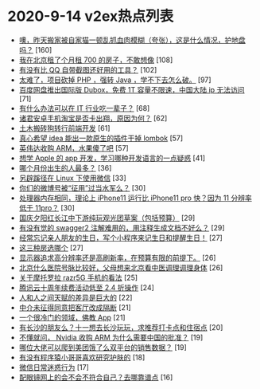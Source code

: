# 2020-9-14 v2ex热点列表

+ [噢，昨天搬家被自家猫一顿乱抓血肉模糊（夸张），这是什么情况，护地盘吗？](https://www.v2ex.com/t/706766#reply160) [160]
+ [我在北京租了个月租 700 的房子，不敢想像](https://www.v2ex.com/t/706736#reply108) [108]
+ [有没有比 QQ 自带截图还好用的工具？](https://www.v2ex.com/t/706784#reply102) [102]
+ [太难了，项目砍掉 PHP ，强转 Java ，学不下去怎么破。](https://www.v2ex.com/t/706890#reply97) [97]
+ [百度网盘推出国际版 Dubox，免费 1T 容量不限速，中国大陆 ip 无法访问](https://www.v2ex.com/t/706781#reply71) [71]
+ [有什么办法可以在 IT 行业吃一辈子？](https://www.v2ex.com/t/706841#reply68) [68]
+ [诸君安卓手机淘宝是否卡出翔，原因为何？](https://www.v2ex.com/t/706880#reply62) [62]
+ [土木搬砖狗转行前端开发](https://www.v2ex.com/t/706720#reply61) [61]
+ [真心希望 idea 能出一款原生的插件干掉 lombok](https://www.v2ex.com/t/706817#reply57) [57]
+ [英伟达收购 ARM，水果傻了吧](https://www.v2ex.com/t/706829#reply57) [57]
+ [想学 Apple 的 app 开发，学习哪种开发语言的一点疑惑](https://www.v2ex.com/t/706721#reply41) [41]
+ [哪个月份出生的人最多？](https://www.v2ex.com/t/706729#reply36) [36]
+ [另辟蹊径在 Linux 下使用微信](https://www.v2ex.com/t/706895#reply33) [33]
+ [你们的微博号被“征用”过当水军么？](https://www.v2ex.com/t/706840#reply30) [30]
+ [处理器内存相同，理论上 iPhone11 运行比 iPhone11 pro 快？因为 11 分辨率低于 11pro？](https://www.v2ex.com/t/706719#reply30) [30]
+ [国庆夕阳红长江中下游纯玩观光团草案（包括预算）](https://www.v2ex.com/t/706822#reply29) [29]
+ [有没有觉的 swagger2 注解难用的，用注释生成文档不好么？](https://www.v2ex.com/t/706737#reply29) [29]
+ [经常忘记亲人朋友的生日，写个小程序来记生日和提醒生日！](https://www.v2ex.com/t/706947#reply27) [27]
+ [这三种房选哪个](https://www.v2ex.com/t/706750#reply27) [27]
+ [显示器追求高分辨率还是高刷新率，在预算有限的前提下。](https://www.v2ex.com/t/706871#reply26) [26]
+ [北京什么医院号脉比较好，父母想来北京看中医调理调理身体](https://www.v2ex.com/t/706789#reply26) [26]
+ [关于摩托罗拉 razr5G 手机的看法](https://www.v2ex.com/t/706751#reply25) [25]
+ [腾讯云十周年续费活动低至 2.4 折操作](https://www.v2ex.com/t/706762#reply24) [24]
+ [人和人之间天赋的差异是巨大的](https://www.v2ex.com/t/706775#reply22) [22]
+ [中介未征得同意把客厅改成隔断](https://www.v2ex.com/t/706882#reply21) [21]
+ [一个很冷门的领域，佛教 App](https://www.v2ex.com/t/706898#reply21) [21]
+ [有长沙的朋友么？十一想去长沙玩玩，求推荐打卡点和住宿点](https://www.v2ex.com/t/706982#reply20) [20]
+ [不懂就问， Nvidia 收购 ARM 为什么需要中国的批准？](https://www.v2ex.com/t/706834#reply19) [19]
+ [哪位大佬可以爬到美团饿了么双平台的销售数据？](https://www.v2ex.com/t/706934#reply19) [19]
+ [有没有程序猿小哥哥喜欢研究护肤的](https://www.v2ex.com/t/706896#reply18) [18]
+ [微信日常迷惑行为](https://www.v2ex.com/t/706856#reply17) [17]
+ [配眼镜网上的会不会不符合自己？去哪靠谱点](https://www.v2ex.com/t/706912#reply16) [16]

